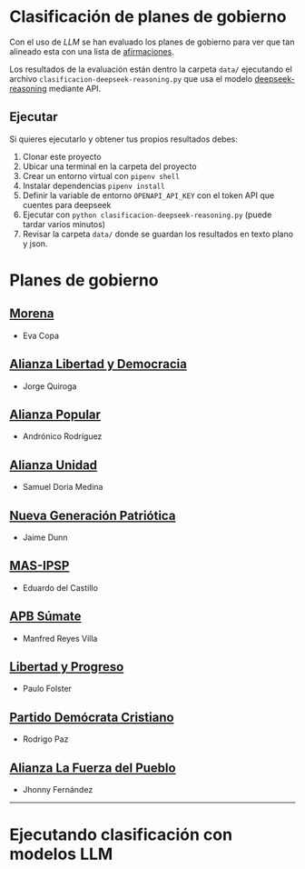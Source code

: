 # Clasificación de planes de gobierno

Con el uso de *LLM* se han evaluado los planes de gobierno para ver que tan alineado esta con una lista de [afirmaciones](afirmaciones1_rg.md). 

Los resultados de la evaluación están dentro la carpeta `data/` ejecutando el archivo `clasificacion-deepseek-reasoning.py` que usa el modelo [deepseek-reasoning](https://api-docs.deepseek.com/guides/reasoning_model) mediante API.

## Ejecutar

Si quieres ejecutarlo y obtener tus propios resultados debes:

1. Clonar este proyecto
2. Ubicar una terminal en la carpeta del proyecto
3. Crear un entorno virtual con `pipenv shell`
4. Instalar dependencias `pipenv install`
5. Definir la variable de entorno `OPENAPI_API_KEY` con el token API que cuentes para deepseek
6. Ejecutar con `python clasificacion-deepseek-reasoning.py` (puede tardar varios minutos)
7. Revisar la carpeta `data/` donde se guardan los resultados en texto plano y json.

# Planes de gobierno
## [Morena](programas/morena.md)

- Eva Copa

## [Alianza Libertad y Democracia](programas/alianza-libertad-y-democracia.md)

- Jorge Quiroga

## [Alianza Popular](programas/alianza-popular.md)

- Andrónico Rodríguez

## [Alianza Unidad](programas/alianza-unidad.md)

- Samuel Doria Medina

## [Nueva Generación Patriótica](programas/nueva-generacion-patriotica.md)

- Jaime Dunn

## [MAS-IPSP](programas/mas-ipsp.md)

- Eduardo del Castillo

## [APB Súmate](programas/apb-sumate.md)

- Manfred Reyes Villa

## [Libertad y Progreso](programas/libertad-y-progreso-adn.md)

- Paulo Folster

## [Partido Demócrata Cristiano](programas/partido-democrata-cristiano.md)

- Rodrigo Paz

## [Alianza La Fuerza del Pueblo](programas/alianza-la-fuerza-del-pueblo.md)

- Jhonny Fernández

----

# Ejecutando clasificación con modelos LLM
